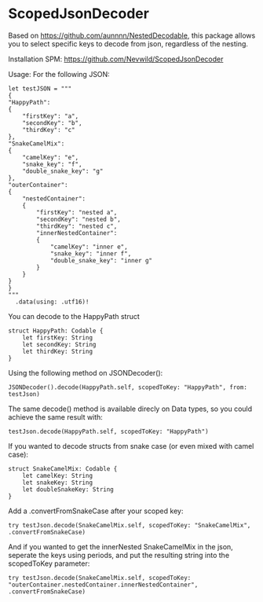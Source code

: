 # ScopedJsonDecoder



Based on https://github.com/aunnnn/NestedDecodable, this package allows you to select specific keys to decode from json, regardless of the nesting. 

Installation
SPM:  https://github.com/Nevwild/ScopedJsonDecoder

Usage: 
For the following JSON: 

    let testJSON = """
    {
    "HappyPath":
    {
        "firstKey": "a",
        "secondKey": "b",
        "thirdKey": "c"
    },
    "SnakeCamelMix":
    {
        "camelKey": "e",
        "snake_key": "f",
        "double_snake_key": "g"
    },
    "outerContainer":
    {
        "nestedContainer":
        {
            "firstKey": "nested a",
            "secondKey": "nested b",
            "thirdKey": "nested c",
            "innerNestedContainer":
            {
                "camelKey": "inner e",
                "snake_key": "inner f",
                "double_snake_key": "inner g"
            }
        }
    }
    }
    """
      .data(using: .utf16)!

You can decode to the HappyPath struct

    struct HappyPath: Codable {
        let firstKey: String
        let secondKey: String
        let thirdKey: String
    }

Using the following method on JSONDecoder():

    JSONDecoder().decode(HappyPath.self, scopedToKey: "HappyPath", from: testJson)

    
The same decode() method is available direcly on Data types, so you could achieve the same result with:

    testJson.decode(HappyPath.self, scopedToKey: "HappyPath")
    
If you wanted to decode structs from snake case (or even mixed with camel case): 

    struct SnakeCamelMix: Codable {
        let camelKey: String
        let snakeKey: String
        let doubleSnakeKey: String
    }
Add a .convertFromSnakeCase after your scoped key:

    try testJson.decode(SnakeCamelMix.self, scopedToKey: "SnakeCamelMix", .convertFromSnakeCase)
        
And if you wanted to get the innerNested SnakeCamelMix in the json, seperate the keys using periods, and put the resulting string into the scopedToKey parameter:

    try testJson.decode(SnakeCamelMix.self, scopedToKey: "outerContainer.nestedContainer.innerNestedContainer", .convertFromSnakeCase)


